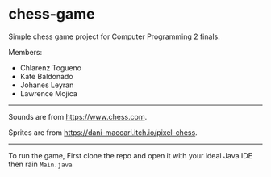  # chess-game

Simple chess game project for Computer Programming 2 finals.

Members:
<ul>
    <li>Chlarenz Togueno</li>
    <li>Kate Baldonado</li>
    <li>Johanes Leyran</li>
    <li>Lawrence Mojica</li>
</ul>

<hr>


Sounds are from https://www.chess.com.

Sprites are from https://dani-maccari.itch.io/pixel-chess.

<hr>

To run the game, First clone the repo and open it with your ideal Java IDE then rain `Main.java`
